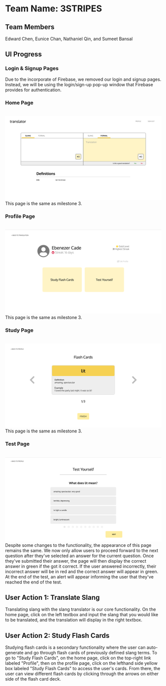 # Team Name: 3STRIPES

## Team Members
Edward Chen, Eunice Chan, Nathaniel Qin, and Sumeet Bansal

## UI Progress
### Login & Signup Pages

Due to the incorporate of Firebase, we removed our login and signup pages. Instead, we will be using the login/sign-up pop-up window that Firebase provides for authentication.

### Home Page
<br />
<img src="milestone_images/home.html.png">
<br />
This page is the same as milestone 3.

### Profile Page
<br />
<img src="milestone_images/profile.html.png">
<br />
This page is the same as milestone 3.

### Study Page
<br />
<img src="milestone_images/study.html.png">
<br />
This page is the same as milestone 3.

### Test Page
<br />
<img src="milestone_images/test.html.png">
<br />
Despite some changes to the functionality, the appearance of this page remains the same. We now only allow users to proceed forward to the next question after they've selected an answer for the current question. Once they've submitted their answer, the page will then display the correct answer in green if the got it correct. If the user answered incorrectly, their incorrect answer will be in red and the correct answer will appear in green. At the end of the test, an alert will appear informing the user that they've reached the end of the test. 

## User Action 1: Translate Slang
Translating slang with the slang translator is our core functionality. On the home page, click on the left textbox and input the slang that you would like to be translated, and the translation will display in the right textbox.

## User Action 2: Study Flash Cards
Studying flash cards is a secondary functionality where the user can auto-generate and go through flash cards of previously defined slang terms. To go to "Study Flash Cards", on the home page, click on the top-right link labeled "Profile", then on the profile page, click on the lefthand side yellow box labeled "Study Flash Cards" to access the user's cards. From there, the user can view different flash cards by clicking through the arrows on either side of the flash card deck.
